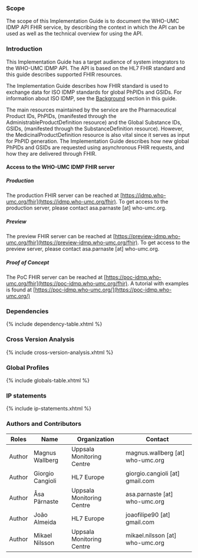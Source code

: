 

### Scope

The scope of this Implementation Guide is to document the WHO-UMC IDMP API FHIR service, by describing the context in which the API can be used as well as the technical overview for using the API. 

### Introduction

This Implementation Guide has a target audience of system integrators to the WHO-UMC IDMP API. The API is based on the HL7 FHIR standard and this guide describes supported FHIR resources.

The Implementation Guide describes how FHIR standard is used to exchange data for ISO IDMP standards for global PhPIDs and GSIDs. For information about ISO IDMP, see the [Background](background.html) section in this guide. 

The main resources maintained by the service are the Pharmaceutical Product IDs, PhPIDs, (manifested through the AdministrableProductDefinition resource) and the Global Substance IDs, GSIDs, (manifested through the SubstanceDefinition resource). However, the MedicinalProductDefinition resource is also vital since it serves as input for PhPID generation. 
The Implementation Guide describes how new global PhPIDs and GSIDs are requested using asynchronous FHIR requests, and how they are delivered through FHIR.

#### Access to the WHO-UMC IDMP FHIR server

##### Production
The production FHIR server can be reached at [https://idmp.who-umc.org/fhir](https://idmp.who-umc.org/fhir). To get access to the production server, please contact asa.parnaste [at] who-umc.org.

##### Preview
The preview FHIR server can be reached at [https://preview-idmp.who-umc.org/fhir](https://preview-idmp.who-umc.org/fhir). To get access to the preview server, please contact asa.parnaste [at] who-umc.org.

##### Proof of Concept
The PoC FHIR server can be reached at [https://poc-idmp.who-umc.org/fhir](https://poc-idmp.who-umc.org/fhir). 
A tutorial with examples is found at [https://poc-idmp.who-umc.org/](https://poc-idmp.who-umc.org/)


### Dependencies

{% include dependency-table.xhtml %}


### Cross Version Analysis

{% include cross-version-analysis.xhtml %}

### Global Profiles

{% include globals-table.xhtml %}

### IP statements

{% include ip-statements.xhtml %}


### Authors and Contributors

<table>
<thead>
<tr class="header">
<th>Roles</th>
<th>Name</th>
<th>Organization</th>
<th>Contact</th>
</tr>
</thead>
<tbody>
<tr class="odd">
<td>Author</td>
<td>Magnus Wallberg</td>
<td>Uppsala Monitoring Centre</td>
<td>magnus.wallberg [at] who-umc.org</td>
</tr><tr class="even">
<td>Author</td>
<td>Giorgio Cangioli</td>
<td>HL7 Europe</td>
<td>giorgio.cangioli [at] gmail.com</td>
</tr><tr class="odd">
<td>Author</td>
<td>Åsa Pärnaste</td>
<td>Uppsala Monitoring Centre</td>
<td>asa.parnaste [at] who-umc.org</td>
</tr><tr class="even">
<td>Author</td>
<td>João Almeida</td>
<td>HL7 Europe</td>
<td>joaofilipe90 [at] gmail.com</td>
</tr><tr class="even">
<td>Author</td>
<td>Mikael Nilsson</td>
<td>Uppsala Monitoring Centre</td>
<td>mikael.nilsson [at] who-umc.org</td>
</tr></tbody>
</table>
